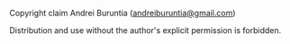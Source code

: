 Copyright claim Andrei Buruntia (andreiburuntia@gmail.com)

Distribution and use without the author's explicit permission is forbidden.
